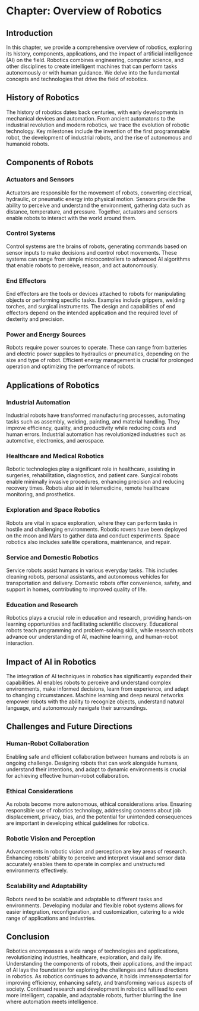 Chapter: Overview of Robotics
=============================

Introduction
------------

In this chapter, we provide a comprehensive overview of robotics, exploring its history, components, applications, and the impact of artificial intelligence (AI) on the field. Robotics combines engineering, computer science, and other disciplines to create intelligent machines that can perform tasks autonomously or with human guidance. We delve into the fundamental concepts and technologies that drive the field of robotics.

History of Robotics
-------------------

The history of robotics dates back centuries, with early developments in mechanical devices and automation. From ancient automatons to the industrial revolution and modern robotics, we trace the evolution of robotic technology. Key milestones include the invention of the first programmable robot, the development of industrial robots, and the rise of autonomous and humanoid robots.

Components of Robots
--------------------

### Actuators and Sensors

Actuators are responsible for the movement of robots, converting electrical, hydraulic, or pneumatic energy into physical motion. Sensors provide the ability to perceive and understand the environment, gathering data such as distance, temperature, and pressure. Together, actuators and sensors enable robots to interact with the world around them.

### Control Systems

Control systems are the brains of robots, generating commands based on sensor inputs to make decisions and control robot movements. These systems can range from simple microcontrollers to advanced AI algorithms that enable robots to perceive, reason, and act autonomously.

### End Effectors

End effectors are the tools or devices attached to robots for manipulating objects or performing specific tasks. Examples include grippers, welding torches, and surgical instruments. The design and capabilities of end effectors depend on the intended application and the required level of dexterity and precision.

### Power and Energy Sources

Robots require power sources to operate. These can range from batteries and electric power supplies to hydraulics or pneumatics, depending on the size and type of robot. Efficient energy management is crucial for prolonged operation and optimizing the performance of robots.

Applications of Robotics
------------------------

### Industrial Automation

Industrial robots have transformed manufacturing processes, automating tasks such as assembly, welding, painting, and material handling. They improve efficiency, quality, and productivity while reducing costs and human errors. Industrial automation has revolutionized industries such as automotive, electronics, and aerospace.

### Healthcare and Medical Robotics

Robotic technologies play a significant role in healthcare, assisting in surgeries, rehabilitation, diagnostics, and patient care. Surgical robots enable minimally invasive procedures, enhancing precision and reducing recovery times. Robots also aid in telemedicine, remote healthcare monitoring, and prosthetics.

### Exploration and Space Robotics

Robots are vital in space exploration, where they can perform tasks in hostile and challenging environments. Robotic rovers have been deployed on the moon and Mars to gather data and conduct experiments. Space robotics also includes satellite operations, maintenance, and repair.

### Service and Domestic Robotics

Service robots assist humans in various everyday tasks. This includes cleaning robots, personal assistants, and autonomous vehicles for transportation and delivery. Domestic robots offer convenience, safety, and support in homes, contributing to improved quality of life.

### Education and Research

Robotics plays a crucial role in education and research, providing hands-on learning opportunities and facilitating scientific discovery. Educational robots teach programming and problem-solving skills, while research robots advance our understanding of AI, machine learning, and human-robot interaction.

Impact of AI in Robotics
------------------------

The integration of AI techniques in robotics has significantly expanded their capabilities. AI enables robots to perceive and understand complex environments, make informed decisions, learn from experience, and adapt to changing circumstances. Machine learning and deep neural networks empower robots with the ability to recognize objects, understand natural language, and autonomously navigate their surroundings.

Challenges and Future Directions
--------------------------------

### Human-Robot Collaboration

Enabling safe and efficient collaboration between humans and robots is an ongoing challenge. Designing robots that can work alongside humans, understand their intentions, and adapt to dynamic environments is crucial for achieving effective human-robot collaboration.

### Ethical Considerations

As robots become more autonomous, ethical considerations arise. Ensuring responsible use of robotics technology, addressing concerns about job displacement, privacy, bias, and the potential for unintended consequences are important in developing ethical guidelines for robotics.

### Robotic Vision and Perception

Advancements in robotic vision and perception are key areas of research. Enhancing robots' ability to perceive and interpret visual and sensor data accurately enables them to operate in complex and unstructured environments effectively.

### Scalability and Adaptability

Robots need to be scalable and adaptable to different tasks and environments. Developing modular and flexible robot systems allows for easier integration, reconfiguration, and customization, catering to a wide range of applications and industries.

Conclusion
----------

Robotics encompasses a wide range of technologies and applications, revolutionizing industries, healthcare, exploration, and daily life. Understanding the components of robots, their applications, and the impact of AI lays the foundation for exploring the challenges and future directions in robotics. As robotics continues to advance, it holds immensepotential for improving efficiency, enhancing safety, and transforming various aspects of society. Continued research and development in robotics will lead to even more intelligent, capable, and adaptable robots, further blurring the line where automation meets intelligence.
